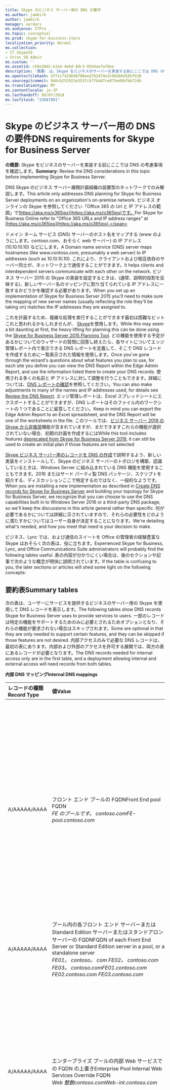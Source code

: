 ```yaml
---
title: Skype のビジネス サーバー用の DNS の要件
ms.author: jambirk
author: jambirk
manager: serdars
ms.audience: ITPro
ms.topic: conceptual
ms.prod: skype-for-business-itpro
localization_priority: Normal
ms.collection:
- IT_Skype16
- Strat_SB_Admin
ms.custom: ''
ms.assetid: c50e38d2-b1e4-4ebd-8dc3-85d4ae7a76ee
description: '概要: は、Skype をビジネスのサーバーを実装する前にここでは DNS の考慮事項を確認します。'
ms.openlocfilehash: d7f1cf424b98700eed7b2474e3c06db6d585fb30
ms.sourcegitcommit: 940cb253923e3537cb7fb4d7ce875ed9bfbb72db
ms.translationtype: MT
ms.contentlocale: ja-JP
ms.lasthandoff: 09/07/2018
ms.locfileid: "23887891"
---
```

# <a name="dns-requirements-for-skype-for-business-server"></a><span data-ttu-id="9f39c-103">Skype のビジネス サーバー用の DNS の要件</span><span class="sxs-lookup"><span data-stu-id="9f39c-103">DNS requirements for Skype for Business Server</span></span>

<span data-ttu-id="9f39c-104">**の概要:** Skype をビジネスのサーバーを実装する前にここでは DNS の考慮事項を確認します。</span><span class="sxs-lookup"><span data-stu-id="9f39c-104">**Summary:** Review the DNS considerations in this topic before implementing Skype for Business Server.</span></span>

<span data-ttu-id="9f39c-105">DNS Skype のビジネス サーバー展開計画組織の設置型のネットワークでのみ解説します。</span><span class="sxs-lookup"><span data-stu-id="9f39c-105">This article only addresses DNS planning for Skype for Business Server deployments on an organization's on-premise network.</span></span> <span data-ttu-id="9f39c-106">ビジネス オンラインの Skype を参照してください「Office 365 の Url と IP アドレスの範囲」で[https://aka.ms/o365ips](https://aka.ms/o365ips)です。</span><span class="sxs-lookup"><span data-stu-id="9f39c-106">For Skype for Business Online refer to "Office 365 URLs and IP address ranges" at [https://aka.ms/o365ips](https://aka.ms/o365ips).</span></span>

<span data-ttu-id="9f39c-107">ドメイン ネーム サービス (DNS) サーバーのホスト名をマップする (www のようにします<span></span>。contoso<span></span>.com、おそらく web サーバー) の IP アドレス (10.10.10.10) などにします。</span><span class="sxs-lookup"><span data-stu-id="9f39c-107">A Domain name service (DNS) server maps hostnames (like www.<span></span>contoso<span></span>.com, presumably a web server) to IP addresses (such as 10.10.10.10).</span></span> <span data-ttu-id="9f39c-108">これにより、クライアントおよび相互依存のサーバー同士が、ネットワーク上で通信することができます。</span><span class="sxs-lookup"><span data-stu-id="9f39c-108">It helps clients and interdependent servers communicate with each other on the network.</span></span> <span data-ttu-id="9f39c-109">ビジネス サーバー 2015 の Skype の実装を設定するときは、(通常、説明的役割を反映する)、新しいサーバー名のマッピングに割り当てられている IP アドレスに一致するかどうかを確認する必要があります。</span><span class="sxs-lookup"><span data-stu-id="9f39c-109">When you set up an implementation of Skype for Business Server 2015 you'll need to make sure the mapping of new server names (usually reflecting the role they'll be taking on) matches the IP addresses they are assigned to.</span></span>

<span data-ttu-id="9f39c-110">これを計画するため、複雑な処理を実行することができます最初は困難なビットこれと思われるかもしれませんが、 [Skype](https://www.microsoft.com/en-us/download/details.aspx?id=50357)を使用します。</span><span class="sxs-lookup"><span data-stu-id="9f39c-110">While this may seem a bit daunting at first, the heavy lifting for planning this can be done using the [Skype for Business Server 2015 Planning Tool](https://www.microsoft.com/en-us/download/details.aspx?id=50357).</span></span> <span data-ttu-id="9f39c-111">どの機能を使用する予定があるかについてのウィザードの質問に回答し終えたら、各サイトについてエッジ管理レポート内で表示できる DNS レポートを定義して、そこで DNS レコードを作成するために一覧表示された情報を使用します。</span><span class="sxs-lookup"><span data-stu-id="9f39c-111">Once you've gone through the wizard's questions about what features you plan to use, for each site you define you can view the DNS Report within the Edge Admin Report, and use the information listed there to create your DNS records.</span></span> <span data-ttu-id="9f39c-112">使用される多くの名前と IP アドレスに対して調整を行うこともできます。詳細については、[DNS レポートの確認](../../management-tools/planning-tool/review-the-administrator-reports.md#DNS_Report)を参照してください。</span><span class="sxs-lookup"><span data-stu-id="9f39c-112">You can also make adjustments to many of the names and IP addresses used, for details see [Review the DNS Report](../../management-tools/planning-tool/review-the-administrator-reports.md#DNS_Report).</span></span> <span data-ttu-id="9f39c-113">エッジ管理レポートは、Excel スプレッドシートにエクスポートすることができますが、DNS レポートはそのファイル内のワークシートの 1 つであることに留意してください。</span><span class="sxs-lookup"><span data-stu-id="9f39c-113">Keep in mind you can export the Edge Admin Report to an Excel spreadsheet, and the DNS Report will be one of the worksheets in the file.</span></span> <span data-ttu-id="9f39c-114">このツールでは、[ビジネス サーバー 2019 の Skype から非推奨](../../../SfBServer2019/deprecated.md)機能が含まれていますが、まだできますこれらの機能が選択されていない場合、初期の計画を作成するには</span><span class="sxs-lookup"><span data-stu-id="9f39c-114">While this tool includes features [deprecated from Skype for Business Server 2019](../../../SfBServer2019/deprecated.md), it can still be used to create an initial plan if those features are not selected</span></span>

<span data-ttu-id="9f39c-115">[Skype ビジネス サーバー用のレコードを DNS の作成](../../deploy/install/create-dns-records.md)で説明するよう、新しい実装をインストールして、Skype のビジネス サーバーのトポロジを構築、認識しているときは、Windows Server に組み込まれている DNS 機能を使用することもできます。2016 またはサード パーティ製 DNS パッケージ、スクリプトを紹介する、ディスカッションここで特定するのではなく、一般的なようです。</span><span class="sxs-lookup"><span data-stu-id="9f39c-115">When you are installing a new implementation as described in [Create DNS records for Skype for Business Server](../../deploy/install/create-dns-records.md) and building your topology for Skype for Business Server, we recognize that you can choose to use the DNS capabilities built in to Windows Server 2016 or a third-party DNS package, so we'll keep the discussions in this article general rather than specific.</span></span> <span data-ttu-id="9f39c-116">何が必要であるかについては詳細に示されていますので、それらの必要性をどのように満たすかについてはユーザー自身が決定することになります。</span><span class="sxs-lookup"><span data-stu-id="9f39c-116">We're detailing what's needed, and how you meet that need is your decision to make.</span></span>

<span data-ttu-id="9f39c-117">ビジネス、Lync では、および通信のスイートを Office の管理者の経験豊富な Skype はおそらく次の表は、役に立ちます。</span><span class="sxs-lookup"><span data-stu-id="9f39c-117">Experienced Skype for Business, Lync, and Office Communications Suite administrators will probably find the following tables useful.</span></span> <span data-ttu-id="9f39c-118">表の内容が分かりにくい場合は、後のセクションや記事で次のような概念が明快に説明されています。</span><span class="sxs-lookup"><span data-stu-id="9f39c-118">If the table is confusing to you, the later sections or articles will shed some light on the following concepts:</span></span>

## <a name="summary-tables"></a><span data-ttu-id="9f39c-119">要約表</span><span class="sxs-lookup"><span data-stu-id="9f39c-119">Summary tables</span></span>
<span data-ttu-id="9f39c-120"><a name="BK_Summary"> </a></span><span class="sxs-lookup"><span data-stu-id="9f39c-120"></span></span>

<span data-ttu-id="9f39c-121">次の表は、ユーザーにサービスを提供するビジネスのサーバー用の Skype を使用して DNS レコードを表示します。</span><span class="sxs-lookup"><span data-stu-id="9f39c-121">The following tables show DNS records Skype for Business Server uses to provide services to users.</span></span> <span data-ttu-id="9f39c-122">一部のレコードは特定の機能をサポートするためのみに必要とされるためオプションとなり、それらの機能が要求されない場合はスキップされます。</span><span class="sxs-lookup"><span data-stu-id="9f39c-122">Some are optional in that they are only needed to support certain features, and they can be skipped if those features are not desired.</span></span> <span data-ttu-id="9f39c-123">内部アクセスのみで必要な DNS レコードは、最初の表にあります。内部および外部のアクセスを許可する展開では、両方の表にあるレコードが必要となります。</span><span class="sxs-lookup"><span data-stu-id="9f39c-123">The DNS records needed for internal access only are in the first table, and a deployment allowing internal and external access will need records from both tables.</span></span>

<span data-ttu-id="9f39c-124">**内部 DNS マッピング**</span><span class="sxs-lookup"><span data-stu-id="9f39c-124">**Internal DNS mappings**</span></span>

|<span data-ttu-id="9f39c-125">レコードの種類</span><span class="sxs-lookup"><span data-stu-id="9f39c-125">Record Type</span></span>|<span data-ttu-id="9f39c-126">値</span><span class="sxs-lookup"><span data-stu-id="9f39c-126">Value</span></span>|<span data-ttu-id="9f39c-127">解決先</span><span class="sxs-lookup"><span data-stu-id="9f39c-127">Resolves to</span></span>|<span data-ttu-id="9f39c-128">用途</span><span class="sxs-lookup"><span data-stu-id="9f39c-128">Purpose</span></span>|<span data-ttu-id="9f39c-129">必須</span><span class="sxs-lookup"><span data-stu-id="9f39c-129">Required</span></span>|
|:-----|:-----|:-----|:-----|:-----|
|<span data-ttu-id="9f39c-130">A/AAAA</span><span class="sxs-lookup"><span data-stu-id="9f39c-130">A/AAAA</span></span>   |<span data-ttu-id="9f39c-131">フロント エンド プールの FQDN</span><span class="sxs-lookup"><span data-stu-id="9f39c-131">Front End pool FQDN</span></span>  <br/> <span data-ttu-id="9f39c-132">*FE のプールです。<span> </span>contoso<span></span>.com*</span><span class="sxs-lookup"><span data-stu-id="9f39c-132">*FE-pool.<span></span>contoso<span></span>.com*</span></span>   |<span data-ttu-id="9f39c-133">フロント エンド プール サーバーの IP アドレス</span><span class="sxs-lookup"><span data-stu-id="9f39c-133">Front End pool server IP addresses</span></span>  <br/>  <span data-ttu-id="9f39c-134">DNS LB *192.168.21.122 192.168.21.123 192.168.21.124*</span><span class="sxs-lookup"><span data-stu-id="9f39c-134">DNS LB to *192.168.21.122 192.168.21.123 192.168.21.124*</span></span>   |<span data-ttu-id="9f39c-135">フロントエンド プールの DNS 負荷分散。</span><span class="sxs-lookup"><span data-stu-id="9f39c-135">DNS Load Balancing of Front End Pools.</span></span> <span data-ttu-id="9f39c-136">フロントエンド プールの名前を IP アドレスのセットにマップします。</span><span class="sxs-lookup"><span data-stu-id="9f39c-136">Maps the Front End pool name to a set of IP addresses.</span></span>  <br/> <span data-ttu-id="9f39c-137">[フロントエンド プールとディレクター プールへの DNS 負荷分散の展開](load-balancing.md#BK_FE_Dir)を参照してください</span><span class="sxs-lookup"><span data-stu-id="9f39c-137">See [Deploying DNS Load Balancing on Front End Pools and Director Pools](load-balancing.md#BK_FE_Dir)</span></span>  |<span data-ttu-id="9f39c-138">Y</span><span class="sxs-lookup"><span data-stu-id="9f39c-138">Y</span></span>   |
|<span data-ttu-id="9f39c-139">A/AAAA</span><span class="sxs-lookup"><span data-stu-id="9f39c-139">A/AAAA</span></span>   | <span data-ttu-id="9f39c-140">プール内の各フロント エンド サーバーまたは Standard Edition サーバーまたはスタンドアロン サーバーの FQDN</span><span class="sxs-lookup"><span data-stu-id="9f39c-140">FQDN of each Front End Server or Standard Edition server in a pool, or a standalone server</span></span> <br/>  <span data-ttu-id="9f39c-141">*FE01。<span> </span>contoso。<span> </span>com FE02。<span> </span>contoso<span></span>.com FE03。<span> </span>contoso<span></span>.com*</span><span class="sxs-lookup"><span data-stu-id="9f39c-141">*FE01.<span></span>contoso.<span></span>com FE02.<span></span>contoso<span></span>.com FE03.<span></span>contoso<span></span>.com*</span></span>   |<span data-ttu-id="9f39c-142">各サーバーの対応する IP</span><span class="sxs-lookup"><span data-stu-id="9f39c-142">Corresponding IP of each server</span></span>  <br/> <span data-ttu-id="9f39c-143">*192.168.21.122 192.168.21.123 192.168.21.124*</span><span class="sxs-lookup"><span data-stu-id="9f39c-143">*192.168.21.122 192.168.21.123 192.168.21.124*</span></span>   |<span data-ttu-id="9f39c-144">IP アドレスのサーバー名をマップします。</span><span class="sxs-lookup"><span data-stu-id="9f39c-144">Maps the server name to its IP address.</span></span>   |<span data-ttu-id="9f39c-145">Y</span><span class="sxs-lookup"><span data-stu-id="9f39c-145">Y</span></span>   |
|<span data-ttu-id="9f39c-146">A/AAAA</span><span class="sxs-lookup"><span data-stu-id="9f39c-146">A/AAAA</span></span>   |<span data-ttu-id="9f39c-147">エンタープライズ プールの内部 Web サービスでの FQDN の上書き</span><span class="sxs-lookup"><span data-stu-id="9f39c-147">Enterprise Pool Internal Web Services Override FQDN</span></span>  <br/> <span data-ttu-id="9f39c-148">*Web 整数<span></span>contoso<span></span>.com*</span><span class="sxs-lookup"><span data-stu-id="9f39c-148">*Web-int.<span></span>contoso<span></span>.com*</span></span>   |<span data-ttu-id="9f39c-149">フロント エンド サーバーの内部の Web サービス用の HLB の VIP</span><span class="sxs-lookup"><span data-stu-id="9f39c-149">HLB VIP for Front End Server Internal Web Services</span></span>  <br/> <span data-ttu-id="9f39c-150">*192.168.21.120*</span><span class="sxs-lookup"><span data-stu-id="9f39c-150">*192.168.21.120*</span></span>   |<span data-ttu-id="9f39c-151">クライアントは、Skype のビジネス Web アプリケーションのダウンロードなど、サーバーの web トラフィックを有効にする場合に必要です。</span><span class="sxs-lookup"><span data-stu-id="9f39c-151">Required to enable client to server web traffic, such as downloading the Skype for Business Web App.</span></span> <span data-ttu-id="9f39c-152">モバイル クライアントでも必要です。</span><span class="sxs-lookup"><span data-stu-id="9f39c-152">Also required for Mobile clients.</span></span>   |<span data-ttu-id="9f39c-153">Y</span><span class="sxs-lookup"><span data-stu-id="9f39c-153">Y</span></span>   |
|<span data-ttu-id="9f39c-154">A/AAAA</span><span class="sxs-lookup"><span data-stu-id="9f39c-154">A/AAAA</span></span>   |<span data-ttu-id="9f39c-155">エンタープライズ プールの外部 Web サービスでの FQDN の上書き</span><span class="sxs-lookup"><span data-stu-id="9f39c-155">Enterprise Pool External Web Services Override FQDN</span></span>  <br/> <span data-ttu-id="9f39c-156">*Web 内線<span></span>contoso<span></span>.com*</span><span class="sxs-lookup"><span data-stu-id="9f39c-156">*Web-ext.<span></span>contoso<span></span>.com*</span></span>   |<span data-ttu-id="9f39c-157">フロント エンド サーバーの外部の Web サービス用の HLB の VIP</span><span class="sxs-lookup"><span data-stu-id="9f39c-157">HLB VIP for Front End Server External Web Services</span></span>  <br/><span data-ttu-id="9f39c-158">*68.123.56.90*</span><span class="sxs-lookup"><span data-stu-id="9f39c-158">*68.123.56.90*</span></span>   |<span data-ttu-id="9f39c-159">クライアントは、Skype のビジネス Web アプリケーションのダウンロードなど、サーバーの web トラフィックを有効にする場合に必要です。</span><span class="sxs-lookup"><span data-stu-id="9f39c-159">Required to enable client to server web traffic, such as downloading the Skype for Business Web App.</span></span> <span data-ttu-id="9f39c-160">モバイル クライアントが DNS を内部的に解決する場合に必要です。</span><span class="sxs-lookup"><span data-stu-id="9f39c-160">Required if mobile clients will resolve DNS internally.</span></span> <span data-ttu-id="9f39c-161">DMZ リバース プロキシ IP または内部 IP に解決することができます。</span><span class="sxs-lookup"><span data-stu-id="9f39c-161">Can resolve to DMZ Reverse Proxy IP or Internet IP.</span></span>   ||
|<span data-ttu-id="9f39c-162">A/AAAA</span><span class="sxs-lookup"><span data-stu-id="9f39c-162">A/AAAA</span></span>   | <span data-ttu-id="9f39c-163">バック エンド サーバーの SQL サーバーの FQDN</span><span class="sxs-lookup"><span data-stu-id="9f39c-163">Back End Server SQL server FQDN</span></span> <br/> <span data-ttu-id="9f39c-164">*SQL1。<span> </span>contoso<span></span>.com*</span><span class="sxs-lookup"><span data-stu-id="9f39c-164">*SQL1.<span></span>contoso<span></span>.com*</span></span>   |<span data-ttu-id="9f39c-165">サーバー IP アドレス</span><span class="sxs-lookup"><span data-stu-id="9f39c-165">server IP address</span></span>  <br/> <span data-ttu-id="9f39c-166">*192.168.11.90*</span><span class="sxs-lookup"><span data-stu-id="9f39c-166">*192.168.11.90*</span></span>   |<span data-ttu-id="9f39c-167">フロント エンド プールの IP アドレスを使用するバックエンド SQL サーバーのサーバー名をマッピングします。</span><span class="sxs-lookup"><span data-stu-id="9f39c-167">Maps the server name for a back-end SQL server working with the Front End pool to its IP address</span></span>   ||
|<span data-ttu-id="9f39c-168">A/AAAA</span><span class="sxs-lookup"><span data-stu-id="9f39c-168">A/AAAA</span></span>   |<span data-ttu-id="9f39c-169">バック エンド サーバーのミラーの SQL サーバーの FQDN</span><span class="sxs-lookup"><span data-stu-id="9f39c-169">Back End Server Mirror SQL server FQDN</span></span>  <br/> <span data-ttu-id="9f39c-170">*SQL2。<span> </span>contoso<span></span>.com*</span><span class="sxs-lookup"><span data-stu-id="9f39c-170">*SQL2.<span></span>contoso<span></span>.com*</span></span>   |<span data-ttu-id="9f39c-171">サーバー IP アドレス</span><span class="sxs-lookup"><span data-stu-id="9f39c-171">server IP address</span></span>  <br/> <span data-ttu-id="9f39c-172">*192.168.11.91*</span><span class="sxs-lookup"><span data-stu-id="9f39c-172">*192.168.11.91*</span></span>   |<span data-ttu-id="9f39c-173">フロント エンド プールの IP アドレスを使用するバック エンド SQL のミラー ・ サーバのサーバ名をマップします。</span><span class="sxs-lookup"><span data-stu-id="9f39c-173">Maps the server name for a back-end SQL mirror server working with the Front End pool to its IP address</span></span>   ||
|<span data-ttu-id="9f39c-174">A/AAAA</span><span class="sxs-lookup"><span data-stu-id="9f39c-174">A/AAAA</span></span>   |<span data-ttu-id="9f39c-175">ディレクター プールの FQDN</span><span class="sxs-lookup"><span data-stu-id="9f39c-175">Director pool FQDN</span></span>  <br/><span data-ttu-id="9f39c-176">**注:** スタンドアロン ディレクター サーバーを使用する場合は適用されません。</span><span class="sxs-lookup"><span data-stu-id="9f39c-176">**Note:** Not applicable when using a standalone Director server</span></span> <br/> <span data-ttu-id="9f39c-177">*DirPool。<span> </span>contoso<span></span>.com*</span><span class="sxs-lookup"><span data-stu-id="9f39c-177">*DirPool.<span></span>contoso<span></span>.com*</span></span>   |<span data-ttu-id="9f39c-178">ディレクター プールの IP アドレス</span><span class="sxs-lookup"><span data-stu-id="9f39c-178">Director pool IP addresses</span></span>  <br/> <span data-ttu-id="9f39c-179">*192.168.21.132、192.168.21.133* 、192.168.21.134 の DNS LB</span><span class="sxs-lookup"><span data-stu-id="9f39c-179">DNS LB to *192.168.21.132, 192.168.21.133, 192.168.21.134*</span></span>   |<span data-ttu-id="9f39c-180">ディレクター プール サーバーの DNS 負荷分散。</span><span class="sxs-lookup"><span data-stu-id="9f39c-180">DNS load balancing of Director Pool servers.</span></span> <span data-ttu-id="9f39c-181">プールの名前を IP アドレスでは、ディレクター プールのマップは、[フロント エンド プールとディレクター プールに DNS 負荷分散を展開する](load-balancing.md#BK_FE_Dir)を参照してください。</span><span class="sxs-lookup"><span data-stu-id="9f39c-181">Maps the pool name for the Director pool to an IP address, see [Deploying DNS Load Balancing on Front End Pools and Director Pools](load-balancing.md#BK_FE_Dir)</span></span> <br/> <span data-ttu-id="9f39c-182">ディレクターはユーザーを認証することができる、オプションです。</span><span class="sxs-lookup"><span data-stu-id="9f39c-182">A Director can authenticate a user and is optional.</span></span>   ||
|<span data-ttu-id="9f39c-183">A/AAAA</span><span class="sxs-lookup"><span data-stu-id="9f39c-183">A/AAAA</span></span>   |<span data-ttu-id="9f39c-184">ディレクターの FQDN</span><span class="sxs-lookup"><span data-stu-id="9f39c-184">Director FQDN</span></span>   |<span data-ttu-id="9f39c-185">ダイレクタの各サーバーのサーバーの IP アドレス</span><span class="sxs-lookup"><span data-stu-id="9f39c-185">Server IP address of each Director server</span></span>   |<span data-ttu-id="9f39c-186">プールの名前を IP アドレスでは、ダイレクタのマップは、[フロント エンド プールとディレクター プールに DNS 負荷分散を展開する](load-balancing.md#BK_FE_Dir)を参照してください。</span><span class="sxs-lookup"><span data-stu-id="9f39c-186">Maps the pool name for the Director to an IP address, see [Deploying DNS Load Balancing on Front End Pools and Director Pools](load-balancing.md#BK_FE_Dir)</span></span>  ||
|<span data-ttu-id="9f39c-187">A/AAAA</span><span class="sxs-lookup"><span data-stu-id="9f39c-187">A/AAAA</span></span>   |<span data-ttu-id="9f39c-188">仲介サーバー プールの FQDN</span><span class="sxs-lookup"><span data-stu-id="9f39c-188">Mediation Server pool FQDN</span></span>   |<span data-ttu-id="9f39c-189">プール IP アドレス</span><span class="sxs-lookup"><span data-stu-id="9f39c-189">Pool IP addresses</span></span>   |<span data-ttu-id="9f39c-190">仲介サーバー ロールはオプションです。</span><span class="sxs-lookup"><span data-stu-id="9f39c-190">The Mediation Server role is optional.</span></span> <span data-ttu-id="9f39c-191">仲介サーバーによって提供されるサービスを、フロント エンド サーバーまたはプールに対して併置することができます。</span><span class="sxs-lookup"><span data-stu-id="9f39c-191">You can co-locate the services provided by a mediation server to the Front End server or pool.</span></span> <span data-ttu-id="9f39c-192">[仲介サーバー プールの DNS のロードバランシングを使用する](load-balancing.md#BK_Mediation)を参照してください。</span><span class="sxs-lookup"><span data-stu-id="9f39c-192">See [Using DNS Load Balancing on Mediation Server Pools](load-balancing.md#BK_Mediation)</span></span>  ||
|<span data-ttu-id="9f39c-193">A/AAAA</span><span class="sxs-lookup"><span data-stu-id="9f39c-193">A/AAAA</span></span>   |<span data-ttu-id="9f39c-194">仲介サーバーの FQDN</span><span class="sxs-lookup"><span data-stu-id="9f39c-194">Mediation Server FQDN</span></span>   |<span data-ttu-id="9f39c-195">サーバー IP アドレス</span><span class="sxs-lookup"><span data-stu-id="9f39c-195">Server IP address</span></span>   |<span data-ttu-id="9f39c-196">仲介サーバーによって提供されるサービスを、フロント エンド サーバーまたはプールに対して併置することができます。</span><span class="sxs-lookup"><span data-stu-id="9f39c-196">You can co-locate the services provided by a mediation server to the Front End server or pool.</span></span> <span data-ttu-id="9f39c-197">[仲介サーバー プールの DNS のロードバランシングを使用する](load-balancing.md#BK_Mediation)を参照してください。</span><span class="sxs-lookup"><span data-stu-id="9f39c-197">See [Using DNS Load Balancing on Mediation Server Pools](load-balancing.md#BK_Mediation)</span></span>  ||
|<span data-ttu-id="9f39c-198">A/AAAA</span><span class="sxs-lookup"><span data-stu-id="9f39c-198">A/AAAA</span></span>   |<span data-ttu-id="9f39c-199">永続的なチャット サーバーの FQDN</span><span class="sxs-lookup"><span data-stu-id="9f39c-199">Persistent Chat Server FQDN</span></span>   |<span data-ttu-id="9f39c-200">永続的なチャット サーバーの IP アドレス</span><span class="sxs-lookup"><span data-stu-id="9f39c-200">Persistent Chat Server IP address</span></span>   |<span data-ttu-id="9f39c-201">常設チャット サーバーは、常設チャット機能のために必要ですが、それ以外の場合はオプションです。</span><span class="sxs-lookup"><span data-stu-id="9f39c-201">A Persistent Chat server is required for the Persistent Chat feature and is otherwise optional.</span></span>   ||
|<span data-ttu-id="9f39c-202">A/AAAA</span><span class="sxs-lookup"><span data-stu-id="9f39c-202">A/AAAA</span></span>   |<span data-ttu-id="9f39c-203">lyncdiscoverinternal。\* \<sipdomain\>\*</span><span class="sxs-lookup"><span data-stu-id="9f39c-203">lyncdiscoverinternal.*\<sipdomain\>*</span></span> <br/> <span data-ttu-id="9f39c-204">lyncdiscoverinternal。\* <span> </span>contoso<span></span>.com\*</span><span class="sxs-lookup"><span data-stu-id="9f39c-204">lyncdiscoverinternal.*<span></span>contoso<span></span>.com*</span></span>   |<span data-ttu-id="9f39c-205">VIP の HLB のフロント エンド プールまたはディレクターの IP</span><span class="sxs-lookup"><span data-stu-id="9f39c-205">HLB Front End pool VIP or Director IP</span></span>  <br/>  <span data-ttu-id="9f39c-206">192.168.21.121</span><span class="sxs-lookup"><span data-stu-id="9f39c-206">192.168.21.121</span></span>  |<span data-ttu-id="9f39c-207">内部自動検出サービス 1、モビリティのサポートに必要な。</span><span class="sxs-lookup"><span data-stu-id="9f39c-207">Internal AutoDiscover Service1, required for Mobility support.</span></span> <span data-ttu-id="9f39c-208">モバイル デバイスを解決するのには、内部 DNS を使用する場合は、外部 ip アドレス、または DMZ の VIP をポイントする必要があります。</span><span class="sxs-lookup"><span data-stu-id="9f39c-208">If internal DNS is used to resolve for mobile devices, it should point to the external IP, or DMZ VIP.</span></span>  <br/> <span data-ttu-id="9f39c-209">Web サービスに HTTPS は、DNS を利用できないとフロント エンド プールの HLB が必要です。</span><span class="sxs-lookup"><span data-stu-id="9f39c-209">For Web services we require HLB on the Front End pool as HTTPS can't leverage DNS.</span></span> <span data-ttu-id="9f39c-210">フロント エンド プールまたはディレクター プールがこれにする必要がありますが、HLB の VIP、または Standard edition サーバーまたはスタンドアロンのディレクター サーバーの通常の IP を解決します。</span><span class="sxs-lookup"><span data-stu-id="9f39c-210">For Front End pool or Director pool this should resolves to an HLB VIP, or a regular IP for a Standard edition server or a Standalone Director server.</span></span>   |<span data-ttu-id="9f39c-211">Y</span><span class="sxs-lookup"><span data-stu-id="9f39c-211">Y</span></span>   |
|<span data-ttu-id="9f39c-212">CNAME</span><span class="sxs-lookup"><span data-stu-id="9f39c-212">CNAME</span></span>   |<span data-ttu-id="9f39c-213">lyncdiscoverinternal。\* \<sipdomain\>\*</span><span class="sxs-lookup"><span data-stu-id="9f39c-213">lyncdiscoverinternal.*\<sipdomain\>*</span></span> <br/> <span data-ttu-id="9f39c-214">lyncdiscoverinternal.</span><span class="sxs-lookup"><span data-stu-id="9f39c-214">lyncdiscoverinternal.</span></span> <span data-ttu-id="9f39c-215">*<span></span>contoso<span></span>.com*</span><span class="sxs-lookup"><span data-stu-id="9f39c-215">*<span></span>contoso<span></span>.com*</span></span>   |<span data-ttu-id="9f39c-216">HLB FE プールの FQDN またはディレクターの FQDN</span><span class="sxs-lookup"><span data-stu-id="9f39c-216">HLB FE Pool FQDN or Director FQDN</span></span>  <br/> <span data-ttu-id="9f39c-217">Web 整数<span></span>contoso<span></span>.com</span><span class="sxs-lookup"><span data-stu-id="9f39c-217">Web-int.<span></span>contoso<span></span>.com</span></span>   |<span data-ttu-id="9f39c-218">内部の自動検出サービス 1</span><span class="sxs-lookup"><span data-stu-id="9f39c-218">Internal AutoDiscover Service1</span></span> <br/> <span data-ttu-id="9f39c-219">必要に応じて、これを A レコードではなく CNAME として実装することができます。</span><span class="sxs-lookup"><span data-stu-id="9f39c-219">You can implement this as a CNAME instead of an A record if desired.</span></span>   ||
|<span data-ttu-id="9f39c-220">A/AAAA</span><span class="sxs-lookup"><span data-stu-id="9f39c-220">A/AAAA</span></span>   |<span data-ttu-id="9f39c-221">sip。\* \<sipdomain\>\*</span><span class="sxs-lookup"><span data-stu-id="9f39c-221">sip.*\<sipdomain\>*</span></span> <br/> <span data-ttu-id="9f39c-222">sip。\* <span> </span>contoso<span></span>.com\*</span><span class="sxs-lookup"><span data-stu-id="9f39c-222">sip.*<span></span>contoso<span></span>.com*</span></span>  |<span data-ttu-id="9f39c-223">フロント エンド プールのサーバーの IP アドレス (または、各ダイレクタの IP アドレス)</span><span class="sxs-lookup"><span data-stu-id="9f39c-223">Front End pool server IP addresses (or to a each Director IP address)</span></span>  <br/>  <span data-ttu-id="9f39c-224">DNS LB *192.168.21.122 192.168.21.123 192.168.21.124*</span><span class="sxs-lookup"><span data-stu-id="9f39c-224">DNS LB to *192.168.21.122 192.168.21.123 192.168.21.124*</span></span>   |<span data-ttu-id="9f39c-225">自動構成が必要には、[チュートリアルの Skype クライアントのビジネスのサービスを検索する](../../plan-your-deployment/edge-server-deployments/advanced-edge-server-dns.md#WalkthroughOfSkype)を参照してください。</span><span class="sxs-lookup"><span data-stu-id="9f39c-225">Required for automatic configuration, see [Walkthrough of Skype for Business clients locating services](../../plan-your-deployment/edge-server-deployments/advanced-edge-server-dns.md#WalkthroughOfSkype)</span></span> <br/> <span data-ttu-id="9f39c-226">外部にあるクライアントとフロント エンド プールのサーバーまたは社内のネットワークでは、アクセス エッジ サービス上のディレクター サーバーをポイントするレコード</span><span class="sxs-lookup"><span data-stu-id="9f39c-226">A record or records pointing to the Front End pool servers or Director servers on the internal network, or the Access Edge service when the client is external</span></span>   |<span data-ttu-id="9f39c-227">& #x 2777 です。</span><span class="sxs-lookup"><span data-stu-id="9f39c-227">&#x2777;</span></span>  |
|<span data-ttu-id="9f39c-228">A/AAAA</span><span class="sxs-lookup"><span data-stu-id="9f39c-228">A/AAAA</span></span>   |<span data-ttu-id="9f39c-229">ucupdates と r2 です。\* \<sipdomain\>\*</span><span class="sxs-lookup"><span data-stu-id="9f39c-229">ucupdates-r2.*\<sipdomain\>*</span></span> <br/> <span data-ttu-id="9f39c-230">ucupdates と r2 です。\* <span> </span>contoso<span></span>.com\*</span><span class="sxs-lookup"><span data-stu-id="9f39c-230">ucupdates-r2.*<span></span>contoso<span></span>.com*</span></span>  |<span data-ttu-id="9f39c-231">HLB FE プール VIP またはディレクター プール HLB VIP、または SE/ディレクター サーバー IP</span><span class="sxs-lookup"><span data-stu-id="9f39c-231">HLB FE Pool VIP Or Director Pool HLB VIP , or SE/Director Server IP</span></span>  <br/>  <span data-ttu-id="9f39c-232">192.168.21.121</span><span class="sxs-lookup"><span data-stu-id="9f39c-232">192.168.21.121</span></span>  |<span data-ttu-id="9f39c-233">オプションは、このレコードを展開する & #x 2778 です。</span><span class="sxs-lookup"><span data-stu-id="9f39c-233">Deploying this record is optional &#x2778;</span></span>  ||
|<span data-ttu-id="9f39c-234">A/AAAA</span><span class="sxs-lookup"><span data-stu-id="9f39c-234">A/AAAA</span></span>   |<span data-ttu-id="9f39c-235">\_sipinternaltls。\_tcp です。\* \<sipdomain\> \*</span><span class="sxs-lookup"><span data-stu-id="9f39c-235">\_sipinternaltls.\_tcp.*\<sipdomain\>*</span></span> <br/><span data-ttu-id="9f39c-236">ポート 5061</span><span class="sxs-lookup"><span data-stu-id="9f39c-236">Port 5061</span></span> <br/><span data-ttu-id="9f39c-237">\_sipinternaltls。\_tcp です。\* <span> </span>contoso<span></span>.com\*</span><span class="sxs-lookup"><span data-stu-id="9f39c-237">\_sipinternaltls.\_tcp.*<span></span>contoso<span></span>.com*</span></span> <br/><span data-ttu-id="9f39c-238">ポート 5061</span><span class="sxs-lookup"><span data-stu-id="9f39c-238">Port 5061</span></span>  |<span data-ttu-id="9f39c-239">フロント エンド プールの FQDN</span><span class="sxs-lookup"><span data-stu-id="9f39c-239">Front End pool FQDN</span></span>  <br/><span data-ttu-id="9f39c-240">*FE のプールです。<span> </span>contoso<span></span>.com*</span><span class="sxs-lookup"><span data-stu-id="9f39c-240">*FE-Pool.<span></span>contoso<span></span>.com*</span></span>  |<span data-ttu-id="9f39c-241">サインインについてのクライアントの要求を認証およびリダイレクトするフロントエンド サーバー/プールまたは SE サーバー/プールに対する内部ユーザーの自動サインイン 1 を有効にします。</span><span class="sxs-lookup"><span data-stu-id="9f39c-241">Enables Internal user automatic sign-in 1 to the Front End server/pool or SE server/pool that authenticates and redirects client requests for sign-in.</span></span>  |<span data-ttu-id="9f39c-242">& #x 2777 です。</span><span class="sxs-lookup"><span data-stu-id="9f39c-242">&#x2777;</span></span> |
|<span data-ttu-id="9f39c-243">A/AAAA</span><span class="sxs-lookup"><span data-stu-id="9f39c-243">A/AAAA</span></span> |<span data-ttu-id="9f39c-244">\_sipinternal。\* \<sipdomain\>\*</span><span class="sxs-lookup"><span data-stu-id="9f39c-244">\_sipinternal.*\<sipdomain\>*</span></span> <br/><span data-ttu-id="9f39c-245">\_sipinternal。<span> </span> *contoso<span></span>.com*</span><span class="sxs-lookup"><span data-stu-id="9f39c-245">\_sipinternal.<span></span>*contoso<span></span>.com*</span></span>  |<span data-ttu-id="9f39c-246">フロント エンド プールの FQDN</span><span class="sxs-lookup"><span data-stu-id="9f39c-246">Front End pool FQDN</span></span>  <br/><span data-ttu-id="9f39c-247">_FE のプールです。<span> </span>contoso<span></span>.com_</span><span class="sxs-lookup"><span data-stu-id="9f39c-247">_FE-Pool.<span></span>contoso<span></span>.com_</span></span>  |<span data-ttu-id="9f39c-248">内部ユーザーのアクセス & #x 2776。</span><span class="sxs-lookup"><span data-stu-id="9f39c-248">Internal user access &#x2776;</span></span>  |<span data-ttu-id="9f39c-249">& #x 2777 です。</span><span class="sxs-lookup"><span data-stu-id="9f39c-249">&#x2777;</span></span>  |
|<span data-ttu-id="9f39c-250">SRV</span><span class="sxs-lookup"><span data-stu-id="9f39c-250">SRV</span></span>   | <span data-ttu-id="9f39c-251">\_ntp。\_udp です。\* \<sipdomain\> \*</span><span class="sxs-lookup"><span data-stu-id="9f39c-251">\_ntp.\_udp.*\<sipdomain\>*</span></span> <br/> <span data-ttu-id="9f39c-252">\_ntp。\_udp です。<span> </span> *contoso<span></span>.com*</span><span class="sxs-lookup"><span data-stu-id="9f39c-252">\_ntp.\_udp.<span></span>*contoso<span></span>.com*</span></span>  |<span data-ttu-id="9f39c-253">タイム サーバーの FQDN</span><span class="sxs-lookup"><span data-stu-id="9f39c-253">TimeServer FQDN</span></span>  <br/> <span data-ttu-id="9f39c-254">北 america.pool.ntp.org</span><span class="sxs-lookup"><span data-stu-id="9f39c-254">north-america.pool.ntp.org</span></span>   |<span data-ttu-id="9f39c-255">Lync の電話のエディションのデバイスに必要な NTP ソース</span><span class="sxs-lookup"><span data-stu-id="9f39c-255">NTP source required for Lync Phone Edition devices</span></span>   |<span data-ttu-id="9f39c-256">これがデスクトップの電話機をサポートするために必要です。</span><span class="sxs-lookup"><span data-stu-id="9f39c-256">This is required to support desktop handsets.</span></span>   |
|<span data-ttu-id="9f39c-257">SRV</span><span class="sxs-lookup"><span data-stu-id="9f39c-257">SRV</span></span>   |<span data-ttu-id="9f39c-258">\_sipfederationtls。\_tcp です。\* \<sipdomain\> \*</span><span class="sxs-lookup"><span data-stu-id="9f39c-258">\_sipfederationtls.\_tcp.*\<sipdomain\>*</span></span> <br/><span data-ttu-id="9f39c-259">\_sipfederationtls。\_tcp です。<span> </span> *contoso<span></span>.com*</span><span class="sxs-lookup"><span data-stu-id="9f39c-259">\_sipfederationtls.\_tcp.<span></span>*contoso<span></span>.com*</span></span>  | <span data-ttu-id="9f39c-260">アクセス エッジ サービスの FQDN</span><span class="sxs-lookup"><span data-stu-id="9f39c-260">Access Edge service FQDN</span></span> <br/> <span data-ttu-id="9f39c-261">EdgePool 整数<span></span>*contoso<span></span>.com*</span><span class="sxs-lookup"><span data-stu-id="9f39c-261">EdgePool-int.<span></span>*contoso<span></span>.com*</span></span>  |<span data-ttu-id="9f39c-262">IOS または Windows Phone のモバイル クライアントが存在する各 SIP ドメインに対して、1 つの SRV レコードを作成します。</span><span class="sxs-lookup"><span data-stu-id="9f39c-262">Create one SRV record for each SIP domain that has IOS or Windows phone Mobile clients.</span></span>   |<span data-ttu-id="9f39c-263">モバイル クライアントのサポートの場合</span><span class="sxs-lookup"><span data-stu-id="9f39c-263">For Mobile client support</span></span>   |
|<span data-ttu-id="9f39c-264">A/AAAA</span><span class="sxs-lookup"><span data-stu-id="9f39c-264">A/AAAA</span></span>   |<span data-ttu-id="9f39c-265">管理 URL</span><span class="sxs-lookup"><span data-stu-id="9f39c-265">admin URL</span></span>  <br/><span data-ttu-id="9f39c-266">*Web 整数<span></span>contoso<span></span>.com*</span><span class="sxs-lookup"><span data-stu-id="9f39c-266">*Web-int.<span></span>contoso<span></span>.com*</span></span>  |<span data-ttu-id="9f39c-267">HLB FE プール VIP</span><span class="sxs-lookup"><span data-stu-id="9f39c-267">HLB FE Pool VIP</span></span>  <br/> <span data-ttu-id="9f39c-268">192.168.21.121</span><span class="sxs-lookup"><span data-stu-id="9f39c-268">192.168.21.121</span></span>   |<span data-ttu-id="9f39c-269">Skype ビジネス サーバーのコントロール パネルは、[単純な Url](dns.md#BK_Simple)を参照してください。</span><span class="sxs-lookup"><span data-stu-id="9f39c-269">Skype for Business Server Control Panel, see [Simple URLs ](dns.md#BK_Simple)</span></span>  ||
|<span data-ttu-id="9f39c-270">A/AAAA</span><span class="sxs-lookup"><span data-stu-id="9f39c-270">A/AAAA</span></span>   |<span data-ttu-id="9f39c-271">会議 URL</span><span class="sxs-lookup"><span data-stu-id="9f39c-271">meet URL</span></span>  <br/><span data-ttu-id="9f39c-272">*Web 整数<span></span>contoso<span></span>.com*</span><span class="sxs-lookup"><span data-stu-id="9f39c-272">*Web-int.<span></span>contoso<span></span>.com*</span></span>  |<span data-ttu-id="9f39c-273">HLB FE プール VIP</span><span class="sxs-lookup"><span data-stu-id="9f39c-273">HLB FE Pool VIP</span></span>  <br/> <span data-ttu-id="9f39c-274">192.168.21.121</span><span class="sxs-lookup"><span data-stu-id="9f39c-274">192.168.21.121</span></span>   |<span data-ttu-id="9f39c-275">オンライン会議は、[単純な Url](dns.md#BK_Simple)を参照してください。</span><span class="sxs-lookup"><span data-stu-id="9f39c-275">Online meetings, see [Simple URLs ](dns.md#BK_Simple)</span></span>  ||
|<span data-ttu-id="9f39c-276">A/AAAA</span><span class="sxs-lookup"><span data-stu-id="9f39c-276">A/AAAA</span></span>   |<span data-ttu-id="9f39c-277">ダイヤルイン URL</span><span class="sxs-lookup"><span data-stu-id="9f39c-277">dial-in URL</span></span>  <br/><span data-ttu-id="9f39c-278">*Web 整数<span></span>contoso<span></span>.com*</span><span class="sxs-lookup"><span data-stu-id="9f39c-278">*Web-int.<span></span>contoso<span></span>.com*</span></span>  |<span data-ttu-id="9f39c-279">HLB FE プール VIP</span><span class="sxs-lookup"><span data-stu-id="9f39c-279">HLB FE Pool VIP</span></span>  <br/> <span data-ttu-id="9f39c-280">192.168.21.121</span><span class="sxs-lookup"><span data-stu-id="9f39c-280">192.168.21.121</span></span>   |<span data-ttu-id="9f39c-281">ダイヤルイン会議、[単純な Url](dns.md#BK_Simple)を参照してください。</span><span class="sxs-lookup"><span data-stu-id="9f39c-281">Dial-in conferencing, see [Simple URLs ](dns.md#BK_Simple)</span></span>  ||
|<span data-ttu-id="9f39c-282">A/AAAA</span><span class="sxs-lookup"><span data-stu-id="9f39c-282">A/AAAA</span></span>   |<span data-ttu-id="9f39c-283">内部 Web サービスの FQDN</span><span class="sxs-lookup"><span data-stu-id="9f39c-283">internal Web Services FQDN</span></span>  <br/><span data-ttu-id="9f39c-284">*Web 整数<span></span>contoso<span></span>.com*</span><span class="sxs-lookup"><span data-stu-id="9f39c-284">*Web-int.<span></span>contoso<span></span>.com*</span></span>  |<span data-ttu-id="9f39c-285">HLB FE プール VIP</span><span class="sxs-lookup"><span data-stu-id="9f39c-285">HLB FE Pool VIP</span></span>  <br/> <span data-ttu-id="9f39c-286">192.168.21.121</span><span class="sxs-lookup"><span data-stu-id="9f39c-286">192.168.21.121</span></span>   |<span data-ttu-id="9f39c-287">Skype ビジネス Web アプリケーションのために使用するビジネス Web サービスの Skype</span><span class="sxs-lookup"><span data-stu-id="9f39c-287">Skype for Business Web Service used by Skype for Business Web App</span></span>   ||
|<span data-ttu-id="9f39c-288">A/AAAA</span><span class="sxs-lookup"><span data-stu-id="9f39c-288">A/AAAA</span></span>   |<span data-ttu-id="9f39c-289">Office Web アプリケーション サーバー プールの FQDN</span><span class="sxs-lookup"><span data-stu-id="9f39c-289">Office Web Apps Server pool FQDN</span></span>  <br/> <span data-ttu-id="9f39c-290">OWA。<span> </span>contoso<span></span>.com</span><span class="sxs-lookup"><span data-stu-id="9f39c-290">OWA.<span></span>contoso<span></span>.com</span></span>   | <span data-ttu-id="9f39c-291">Office Web アプリケーション サーバー プールの VIP アドレス</span><span class="sxs-lookup"><span data-stu-id="9f39c-291">Office Web Apps Server pool VIP address</span></span> <br/> <span data-ttu-id="9f39c-292">192.168.1.5</span><span class="sxs-lookup"><span data-stu-id="9f39c-292">192.168.1.5</span></span>   |<span data-ttu-id="9f39c-293">Office Web アプリケーション サーバー プールの FQDN を定義します。</span><span class="sxs-lookup"><span data-stu-id="9f39c-293">Defines the Office Web Apps Server pool FQDN</span></span>   ||
|<span data-ttu-id="9f39c-294">A/AAAA</span><span class="sxs-lookup"><span data-stu-id="9f39c-294">A/AAAA</span></span>   | <span data-ttu-id="9f39c-295">内部 Web の FQDN</span><span class="sxs-lookup"><span data-stu-id="9f39c-295">Internal Web FQDN</span></span> <br/> <span data-ttu-id="9f39c-296">Web 整数<span></span>contoso<span></span>.com</span><span class="sxs-lookup"><span data-stu-id="9f39c-296">Web-int.<span></span>contoso<span></span>.com</span></span>   | <span data-ttu-id="9f39c-297">フロント エンド プールの VIP アドレス</span><span class="sxs-lookup"><span data-stu-id="9f39c-297">Front End pool VIP address</span></span> <br/> <span data-ttu-id="9f39c-298">192.168.21.121</span><span class="sxs-lookup"><span data-stu-id="9f39c-298">192.168.21.121</span></span>   |<span data-ttu-id="9f39c-299">Skype ビジネス Web アプリケーションのために使用する内部 Web FQDN を定義します。</span><span class="sxs-lookup"><span data-stu-id="9f39c-299">Defines the Internal Web FQDN used by Skype for Business Web App</span></span>  <br/> <span data-ttu-id="9f39c-300">このプールで DNS 負荷分散を使用する場合は、フロントエンド プールと内部 Web ファームで同じ FQDN を使用することはできません。</span><span class="sxs-lookup"><span data-stu-id="9f39c-300">If you are using DNS load balancing on this pool, your Front End pool and internal web farm cannot have the same FQDN.</span></span>   ||

<span data-ttu-id="9f39c-301">& #x 2776。フロント エンド サーバーまたはフロント エンド プールを検出し、認証およびユーザーとしてサインインするのには、クライアントによって使用されます。</span><span class="sxs-lookup"><span data-stu-id="9f39c-301">&#x2776; Used by a client to discover the Front End Server or Front End pool, and be authenticated and signed in as a user.</span></span> <span data-ttu-id="9f39c-302">これの詳細については、[チュートリアルの Skype クライアントのビジネスのサービスを検索するの](../../plan-your-deployment/edge-server-deployments/advanced-edge-server-dns.md#WalkthroughOfSkype)には。</span><span class="sxs-lookup"><span data-stu-id="9f39c-302">More detail on this is in [Walkthrough of Skype for Business clients locating services](../../plan-your-deployment/edge-server-deployments/advanced-edge-server-dns.md#WalkthroughOfSkype).</span></span>

<span data-ttu-id="9f39c-303">& #x 2777 です。これは、Lync 2013、およびデスクトップの電話機の前にレガシ クライアントをサポートするためにのみ必要です。</span><span class="sxs-lookup"><span data-stu-id="9f39c-303">&#x2777; This is only required to support legacy clients prior to Lync 2013, and desktop handsets.</span></span>

<span data-ttu-id="9f39c-304">& #x 2778 です。統合コミュニケーション デバイスがオンですが、デバイスに、ユーザーがログオンしない場合では、A レコードは、デバイス更新 Web サービスをホストするサーバーを検出し、更新プログラムを入手するのにはデバイスを使用できます。</span><span class="sxs-lookup"><span data-stu-id="9f39c-304">&#x2778; In the situation where a Unified Communications device is turned on, but a user has never logged into the device, the A record allows the device to discover the server hosting Device Update Web service and obtain updates.</span></span> <span data-ttu-id="9f39c-305">この方法を使用しない場合、デバイスはユーザーが最初にログインしたときにインバンド プロビジョニングを通じてサーバー情報を取得します。</span><span class="sxs-lookup"><span data-stu-id="9f39c-305">Otherwise, devices obtain the server information though in-band provisioning the first time a user logs in.</span></span>

<span data-ttu-id="9f39c-306">次のダイアグラムでは、内部および外部 DNS レコードの両方を含んでいる場合の例と、周囲のテーブル内に数多くのレコードを示しています。</span><span class="sxs-lookup"><span data-stu-id="9f39c-306">The following diagram shows an example that includes both internal and external DNS records, and many of the records shown in the surrounding tables:</span></span>

<span data-ttu-id="9f39c-307">**パブリック IPv4 アドレスを使用したエッジ ネットワーク ダイアグラム**</span><span class="sxs-lookup"><span data-stu-id="9f39c-307">**Edge network diagram using Public IPv4 addresses**</span></span>

![DNS ネットワーク ダイアグラムの例](../../media/2cc9546e-5560-4d95-8fe4-65a792a0e9c3.png)

<span data-ttu-id="9f39c-309">\*\*境界ネットワークの DNS マッピング (内部および外部インターフェイスの両方) \*\*</span><span class="sxs-lookup"><span data-stu-id="9f39c-309">**Perimeter network DNS mappings (both internal and external interfaces)**</span></span>

|<span data-ttu-id="9f39c-310">レコードの種類</span><span class="sxs-lookup"><span data-stu-id="9f39c-310">Record Type</span></span>|<span data-ttu-id="9f39c-311">値</span><span class="sxs-lookup"><span data-stu-id="9f39c-311">Value</span></span>|<span data-ttu-id="9f39c-312">解決先</span><span class="sxs-lookup"><span data-stu-id="9f39c-312">Resolves to</span></span>|<span data-ttu-id="9f39c-313">用途</span><span class="sxs-lookup"><span data-stu-id="9f39c-313">Purpose</span></span>|<span data-ttu-id="9f39c-314">必須</span><span class="sxs-lookup"><span data-stu-id="9f39c-314">Required</span></span>|
|:--- |:--- |:--- |:--- |:--- |
|<span data-ttu-id="9f39c-315">A/AAAA</span><span class="sxs-lookup"><span data-stu-id="9f39c-315">A/AAAA</span></span>   |<span data-ttu-id="9f39c-316">内部エッジ プールの FQDN</span><span class="sxs-lookup"><span data-stu-id="9f39c-316">Internal Edge pool FQDN</span></span>  <br/><span data-ttu-id="9f39c-317">*EdgePool 整数<span></span>contoso<span></span>.com*</span><span class="sxs-lookup"><span data-stu-id="9f39c-317">*EdgePool-int.<span></span>contoso<span></span>.com*</span></span>  |<span data-ttu-id="9f39c-318">内部に接続するエッジ プールの IP アドレス</span><span class="sxs-lookup"><span data-stu-id="9f39c-318">Internal-facing Edge pool IP addresses</span></span>  <br/> <span data-ttu-id="9f39c-319">172.25.33.10、172.25.33.11</span><span class="sxs-lookup"><span data-stu-id="9f39c-319">172.25.33.10, 172.25.33.11</span></span>   |<span data-ttu-id="9f39c-320">統合エッジ プールの内部インターフェイスの IP アドレス</span><span class="sxs-lookup"><span data-stu-id="9f39c-320">Consolidated Edge Pool internal interface IP Addresses</span></span>   |<span data-ttu-id="9f39c-321">Y</span><span class="sxs-lookup"><span data-stu-id="9f39c-321">Y</span></span>   |
|<span data-ttu-id="9f39c-322">A/AAAA</span><span class="sxs-lookup"><span data-stu-id="9f39c-322">A/AAAA</span></span>   |<span data-ttu-id="9f39c-323">エッジ サーバーの FQDN</span><span class="sxs-lookup"><span data-stu-id="9f39c-323">Edge Server FQDN</span></span>  <br/><span data-ttu-id="9f39c-324">*短所-1。<span> </span>contoso<span></span>.com*</span><span class="sxs-lookup"><span data-stu-id="9f39c-324">*Cons-1.<span></span>contoso<span></span>.com*</span></span>  |<span data-ttu-id="9f39c-325">エッジ プール内のサーバーの内部に接続するサーバーの ip アドレス</span><span class="sxs-lookup"><span data-stu-id="9f39c-325">Internal-facing server IP for a server in the Edge pool</span></span>  <br/> <span data-ttu-id="9f39c-326">172.25.33.10</span><span class="sxs-lookup"><span data-stu-id="9f39c-326">172.25.33.10</span></span>   |<span data-ttu-id="9f39c-327">レコードを作成するサーバーの FQDN をプール内のサーバーごとに、プール内の内部サーバー ノードの IP を指す参照してください[にエッジ サーバー プールの DNS 負荷分散](load-balancing.md#BK_Edge)します。</span><span class="sxs-lookup"><span data-stu-id="9f39c-327">Create a record for each server in the pool with the server FQDN pointing to its internal server node IP in the pool, see [DNS Load Balancing on Edge Server Pools](load-balancing.md#BK_Edge).</span></span>   |<span data-ttu-id="9f39c-328">Y</span><span class="sxs-lookup"><span data-stu-id="9f39c-328">Y</span></span>   |
|<span data-ttu-id="9f39c-329">A/AAAA</span><span class="sxs-lookup"><span data-stu-id="9f39c-329">A/AAAA</span></span>   |<span data-ttu-id="9f39c-330">アクセス エッジ サービス プールの FQDN</span><span class="sxs-lookup"><span data-stu-id="9f39c-330">Access Edge service Pool FQDN</span></span>  <br/><span data-ttu-id="9f39c-331">*Access1。<span> </span>contoso<span></span>.com*</span><span class="sxs-lookup"><span data-stu-id="9f39c-331">*Access1.<span></span>contoso<span></span>.com*</span></span>  |<span data-ttu-id="9f39c-332">アクセス エッジ サービス プールの外部 IP アドレス</span><span class="sxs-lookup"><span data-stu-id="9f39c-332">Access Edge service Pool external IP addresses</span></span>  <br/> <span data-ttu-id="9f39c-333">131.107.16.10、131.107.16.11</span><span class="sxs-lookup"><span data-stu-id="9f39c-333">131.107.16.10, 131.107.16.11</span></span>   |<span data-ttu-id="9f39c-334">アクセス エッジ サービスは、セッション開始プロトコル (SIP) トラフィックの送信と受信の両方に単一の信頼された接続ポイントを提供します。</span><span class="sxs-lookup"><span data-stu-id="9f39c-334">The Access Edge service provides a single, trusted connection point for both outbound and inbound Session Initiation Protocol (SIP) traffic.</span></span>   |<span data-ttu-id="9f39c-335">Y</span><span class="sxs-lookup"><span data-stu-id="9f39c-335">Y</span></span>   |
|<span data-ttu-id="9f39c-336">A/AAAA</span><span class="sxs-lookup"><span data-stu-id="9f39c-336">A/AAAA</span></span>   |<span data-ttu-id="9f39c-337">Web 会議エッジ サービス プールの FQDN</span><span class="sxs-lookup"><span data-stu-id="9f39c-337">Web Conferencing Edge service Pool FQDN</span></span>  <br/><span data-ttu-id="9f39c-338">*Webcon1。<span> </span>contoso<span></span>.com*</span><span class="sxs-lookup"><span data-stu-id="9f39c-338">*Webcon1.<span></span>contoso<span></span>.com*</span></span>  |<span data-ttu-id="9f39c-339">Web 会議エッジ サービスの外部 IP アドレスします。</span><span class="sxs-lookup"><span data-stu-id="9f39c-339">Web Conferencing Edge service external IP addresses</span></span>  <br/> <span data-ttu-id="9f39c-340">131.107.16.90、131.107.16.91</span><span class="sxs-lookup"><span data-stu-id="9f39c-340">131.107.16.90, 131.107.16.91</span></span>   |<span data-ttu-id="9f39c-341">Web 会議エッジ サービス、外部、内部の Skype ビジネス サーバー環境でホストされている会議に参加できます。</span><span class="sxs-lookup"><span data-stu-id="9f39c-341">The Web Conferencing Edge service enables external users to join meetings that are hosted on your internal Skype for Business Server environment.</span></span>   |<span data-ttu-id="9f39c-342">Y</span><span class="sxs-lookup"><span data-stu-id="9f39c-342">Y</span></span>   |
|<span data-ttu-id="9f39c-343">A/AAAA</span><span class="sxs-lookup"><span data-stu-id="9f39c-343">A/AAAA</span></span>   |<span data-ttu-id="9f39c-344">*av.\<sip ドメイン\>* プールの FQDN</span><span class="sxs-lookup"><span data-stu-id="9f39c-344">*av.\<sip-domain\>* Pool FQDN</span></span> <br/><span data-ttu-id="9f39c-345">*AV1。<span> </span>contoso<span></span>.com*</span><span class="sxs-lookup"><span data-stu-id="9f39c-345">*AV1.<span></span>contoso<span></span>.com*</span></span>  |<span data-ttu-id="9f39c-346">音声ビデオ エッジ外部 IP アドレス</span><span class="sxs-lookup"><span data-stu-id="9f39c-346">A/V Edge external IP addresses</span></span>  <br/> <span data-ttu-id="9f39c-347">131.107.16.170、131.107.16.171</span><span class="sxs-lookup"><span data-stu-id="9f39c-347">131.107.16.170, 131.107.16.171</span></span>   |<span data-ttu-id="9f39c-348">A とは、音声ビデオ エッジ サービスでは、オーディオ、ビデオ、アプリケーション共有、およびファイルは、外部で使用できるユーザーを転送します。</span><span class="sxs-lookup"><span data-stu-id="9f39c-348">The A/V Edge service makes audio, video, application sharing and file transfer available to external users.</span></span>   |<span data-ttu-id="9f39c-349">Y</span><span class="sxs-lookup"><span data-stu-id="9f39c-349">Y</span></span>   |
|<span data-ttu-id="9f39c-350">CNAME</span><span class="sxs-lookup"><span data-stu-id="9f39c-350">CNAME</span></span>   |<span data-ttu-id="9f39c-351">sip。\* \<sipdomain\>\*</span><span class="sxs-lookup"><span data-stu-id="9f39c-351">sip.*\<sipdomain\>*</span></span> <br/> <span data-ttu-id="9f39c-352">sip。\* <span> </span>contoso<span></span>.com\*</span><span class="sxs-lookup"><span data-stu-id="9f39c-352">sip.*<span></span>contoso<span></span>.com*</span></span>  |<span data-ttu-id="9f39c-353">外部アクセス エッジ プールの FQDN</span><span class="sxs-lookup"><span data-stu-id="9f39c-353">External Access Edge Pool FQDN</span></span>  <br/><span data-ttu-id="9f39c-354">*Access1。<span> </span>contoso<span></span>.com*</span><span class="sxs-lookup"><span data-stu-id="9f39c-354">*Access1.<span></span>contoso<span></span>.com*</span></span>  |<span data-ttu-id="9f39c-355">エッジ サーバー プールを検索します。</span><span class="sxs-lookup"><span data-stu-id="9f39c-355">Locates the Edge Server pool .</span></span> <span data-ttu-id="9f39c-356">[チュートリアルの Skype クライアントのビジネスのサービスを検索する](../../plan-your-deployment/edge-server-deployments/advanced-edge-server-dns.md#WalkthroughOfSkype)を参照してください。</span><span class="sxs-lookup"><span data-stu-id="9f39c-356">See [Walkthrough of Skype for Business clients locating services](../../plan-your-deployment/edge-server-deployments/advanced-edge-server-dns.md#WalkthroughOfSkype)</span></span>  |<span data-ttu-id="9f39c-357">Y</span><span class="sxs-lookup"><span data-stu-id="9f39c-357">Y</span></span>   |
|<span data-ttu-id="9f39c-358">SRV</span><span class="sxs-lookup"><span data-stu-id="9f39c-358">SRV</span></span>   |<span data-ttu-id="9f39c-359">\_sip。\_tls です。\* \<sipdomain\> \*</span><span class="sxs-lookup"><span data-stu-id="9f39c-359">\_sip.\_tls.*\<sipdomain\>*</span></span> <br/><span data-ttu-id="9f39c-360">\_sip。\_tls です。<span> </span> *contoso<span></span>.com*</span><span class="sxs-lookup"><span data-stu-id="9f39c-360">\_sip.\_tls.<span></span>*contoso<span></span>.com*</span></span>  |<span data-ttu-id="9f39c-361">FQDN の外部アクセス エッジ</span><span class="sxs-lookup"><span data-stu-id="9f39c-361">External Access Edge FQDN</span></span>  <br/><span data-ttu-id="9f39c-362">_Access1。<span> </span>contoso<span></span>.com_</span><span class="sxs-lookup"><span data-stu-id="9f39c-362">_Access1.<span></span>contoso<span></span>.com_</span></span>  |<span data-ttu-id="9f39c-363">外部ユーザー アクセスのために使用されます。</span><span class="sxs-lookup"><span data-stu-id="9f39c-363">Used for external user access.</span></span> <span data-ttu-id="9f39c-364">[チュートリアルの Skype クライアントのビジネスのサービスを検索する](../../plan-your-deployment/edge-server-deployments/advanced-edge-server-dns.md#WalkthroughOfSkype)を参照してください。</span><span class="sxs-lookup"><span data-stu-id="9f39c-364">See [Walkthrough of Skype for Business clients locating services](../../plan-your-deployment/edge-server-deployments/advanced-edge-server-dns.md#WalkthroughOfSkype)</span></span>  |<span data-ttu-id="9f39c-365">Y</span><span class="sxs-lookup"><span data-stu-id="9f39c-365">Y</span></span>   |
|<span data-ttu-id="9f39c-366">SRV</span><span class="sxs-lookup"><span data-stu-id="9f39c-366">SRV</span></span>   |<span data-ttu-id="9f39c-367">\_sipfederationtls。\_tcp です。\* \<sipdomain\> \*</span><span class="sxs-lookup"><span data-stu-id="9f39c-367">\_sipfederationtls.\_tcp.*\<sipdomain\>*</span></span> <br/><span data-ttu-id="9f39c-368">\_sipfederationtls。\_tcp です。<span> </span> *contoso<span></span>.com*</span><span class="sxs-lookup"><span data-stu-id="9f39c-368">\_sipfederationtls.\_tcp.<span></span>*contoso<span></span>.com*</span></span>  |<span data-ttu-id="9f39c-369">FQDN の外部アクセス エッジ</span><span class="sxs-lookup"><span data-stu-id="9f39c-369">External Access Edge FQDN</span></span>  <br/><span data-ttu-id="9f39c-370">*Access1。<span> </span>contoso<span></span>.com*</span><span class="sxs-lookup"><span data-stu-id="9f39c-370">*Access1.<span></span>contoso<span></span>.com*</span></span>  |<span data-ttu-id="9f39c-371">フェデレーションとパブリック IM 接続で使用されます</span><span class="sxs-lookup"><span data-stu-id="9f39c-371">Used for Federation and public IM connectivity</span></span>   |<span data-ttu-id="9f39c-372">& #x 2776。</span><span class="sxs-lookup"><span data-stu-id="9f39c-372">&#x2776;</span></span>  |
|<span data-ttu-id="9f39c-373">SRV</span><span class="sxs-lookup"><span data-stu-id="9f39c-373">SRV</span></span>   |<span data-ttu-id="9f39c-374">\_xmpp サーバーです。\_tcp です。\*< sipdomain\> \*</span><span class="sxs-lookup"><span data-stu-id="9f39c-374">\_xmpp-server.\_tcp.*<sipdomain\>*</span></span> <br/><span data-ttu-id="9f39c-375">\_xmpp サーバーです。\_tcp です。\* <span> </span>contoso<span></span>.com\*</span><span class="sxs-lookup"><span data-stu-id="9f39c-375">\_xmpp-server.\_tcp.*<span></span>contoso<span></span>.com*</span></span>  |<span data-ttu-id="9f39c-376">FQDN の外部アクセス エッジ</span><span class="sxs-lookup"><span data-stu-id="9f39c-376">External Access Edge FQDN</span></span>  <br/><span data-ttu-id="9f39c-377">*Access1。<span> </span>contoso<span></span>.com*</span><span class="sxs-lookup"><span data-stu-id="9f39c-377">*Access1.<span></span>contoso<span></span>.com*</span></span>  |<span data-ttu-id="9f39c-378">XMPP プロキシ サービスを受け入れるし、構成された XMPP フェデレーション パートナーとの間に、拡張可能なメッセージングおよびプレゼンス プロトコル (XMPP) メッセージを送信します。</span><span class="sxs-lookup"><span data-stu-id="9f39c-378">The XMPP Proxy service accepts and sends extensible messaging and presence protocol (XMPP) messages to and from configured XMPP Federated partners.</span></span>   |<span data-ttu-id="9f39c-379">フェデレーションの展開のために必要です。それ以外の場合はオプションです</span><span class="sxs-lookup"><span data-stu-id="9f39c-379">Y, to deploy Federation, otherwise optional</span></span>  <br/> <span data-ttu-id="9f39c-380">ビジネス サーバー 2019 の Skype では使用できません。</span><span class="sxs-lookup"><span data-stu-id="9f39c-380">Not available in Skype for Business Server 2019.</span></span>|
|<span data-ttu-id="9f39c-381">SRV</span><span class="sxs-lookup"><span data-stu-id="9f39c-381">SRV</span></span>   |<span data-ttu-id="9f39c-382">\_sipfederationtls。\_tcp です。\* \<sipdomain\> \*</span><span class="sxs-lookup"><span data-stu-id="9f39c-382">\_sipfederationtls.\_tcp.*\<sipdomain\>*</span></span> <br/><span data-ttu-id="9f39c-383">\_sipfederationtls。\_tcp です。\* <span> </span>contoso<span></span>.com\*</span><span class="sxs-lookup"><span data-stu-id="9f39c-383">\_sipfederationtls.\_tcp.*<span></span>contoso<span></span>.com*</span></span>  |<span data-ttu-id="9f39c-384">FQDN の外部アクセス エッジ</span><span class="sxs-lookup"><span data-stu-id="9f39c-384">External Access Edge FQDN</span></span>  <br/><span data-ttu-id="9f39c-385">*Access1。<span> </span>contoso<span></span>.com*</span><span class="sxs-lookup"><span data-stu-id="9f39c-385">*Access1.<span></span>contoso<span></span>.com*</span></span>  |<span data-ttu-id="9f39c-386">プッシュ通知サービスと Apple プッシュ通知サービスをサポートするには、SIP ドメインごとに 1 つの SRV レコードを作成します。</span><span class="sxs-lookup"><span data-stu-id="9f39c-386">To support Push Notification Service and Apple Push Notification service, you create one SRV record for each SIP domain.</span></span> <span data-ttu-id="9f39c-387">& #x 2778 です。</span><span class="sxs-lookup"><span data-stu-id="9f39c-387">&#x2778;</span></span>  ||
|<span data-ttu-id="9f39c-388">A/AAAA</span><span class="sxs-lookup"><span data-stu-id="9f39c-388">A/AAAA</span></span>   |<span data-ttu-id="9f39c-389">フロント エンド プールの外部の web サービスの FQDN</span><span class="sxs-lookup"><span data-stu-id="9f39c-389">External Front End pool web services FQDN</span></span>  <br/><span data-ttu-id="9f39c-390">*Web 内線<span></span>contoso<span></span>.com*</span><span class="sxs-lookup"><span data-stu-id="9f39c-390">*Web-ext.<span></span>contoso<span></span>.com*</span></span>  |<span data-ttu-id="9f39c-391">リバース プロキシのパブリック IP アドレス、プロキシの外部 Web サービス用の VIP、フロント エンド プール & #x 2776。</span><span class="sxs-lookup"><span data-stu-id="9f39c-391">Reverse proxy public IP address, proxies to the External Web Services VIP for your Front End pool &#x2776;</span></span> <br/> <span data-ttu-id="9f39c-392">131.107.155.1 プロキシ 192.168.21.120</span><span class="sxs-lookup"><span data-stu-id="9f39c-392">131.107.155.1 proxy to 192.168.21.120</span></span>   |<span data-ttu-id="9f39c-393">フロント エンド プールの外部インターフェイスが Skype ビジネス Web アプリケーションの使用</span><span class="sxs-lookup"><span data-stu-id="9f39c-393">Front End pool external interface used by Skype for Business Web App</span></span>   |<span data-ttu-id="9f39c-394">Y</span><span class="sxs-lookup"><span data-stu-id="9f39c-394">Y</span></span>   |
|<span data-ttu-id="9f39c-395">A/AAAA/CNAME</span><span class="sxs-lookup"><span data-stu-id="9f39c-395">A/AAAA/CNAME</span></span>   |<span data-ttu-id="9f39c-396">lyncdiscover。\* \<sipdomain\>\*</span><span class="sxs-lookup"><span data-stu-id="9f39c-396">lyncdiscover.*\<sipdomain\>*</span></span> <br/> <span data-ttu-id="9f39c-397">lyncdiscover。\* <span> </span>contoso<span></span>.com\*</span><span class="sxs-lookup"><span data-stu-id="9f39c-397">lyncdiscover.*<span></span>contoso<span></span>.com*</span></span>  |<span data-ttu-id="9f39c-398">リバース プロキシのパブリック IP アドレスをディレクター プールの外部 Web サービスの VIP に解決を持っている場合、またはフロント エンド プールの場合ディレクター & #x 2777; する必要はありません。</span><span class="sxs-lookup"><span data-stu-id="9f39c-398">Reverse proxy public IP address, resolves to the External Web Services VIP for your Director pool, if you have one, or for your Front End pool if you do not have a Director &#x2777;</span></span> <br/> <span data-ttu-id="9f39c-399">131.107.155.1 プロキシ 192.168.21.120</span><span class="sxs-lookup"><span data-stu-id="9f39c-399">131.107.155.1 proxy to 192.168.21.120</span></span>   | <span data-ttu-id="9f39c-400">リバース プロキシ サーバーによってクライアントの外部のレコード移動性、ビジネスの Web アプリケーション、およびスケジューラ Web アプリケーションでは、Skype で使用しても、自動検出の解決</span><span class="sxs-lookup"><span data-stu-id="9f39c-400">External record for client AutoDiscover, also used by Mobility, Skype for Business Web App, and scheduler Web app, resolved by the reverse proxy server</span></span> <br/> <span data-ttu-id="9f39c-401">、プッシュ通知サービスと Apple プッシュ通知サービスをサポートするには、Microsoft Lync のモバイル クライアントが存在する SIP ドメインごとに 1 つの SRV レコードを作成します。</span><span class="sxs-lookup"><span data-stu-id="9f39c-401">To support Push Notification Service and Apple Push Notification service, you create one SRV record for each SIP domain that has Microsoft Lync Mobile clients.</span></span> <span data-ttu-id="9f39c-402">3</span><span class="sxs-lookup"><span data-stu-id="9f39c-402">3</span></span>  |<span data-ttu-id="9f39c-403">Y</span><span class="sxs-lookup"><span data-stu-id="9f39c-403">Y</span></span>   |
|<span data-ttu-id="9f39c-404">A/AAAA</span><span class="sxs-lookup"><span data-stu-id="9f39c-404">A/AAAA</span></span>   |<span data-ttu-id="9f39c-405">対応します。\* \<sipdomain\>\*</span><span class="sxs-lookup"><span data-stu-id="9f39c-405">meet.*\<sipdomain\>*</span></span> <br/> <span data-ttu-id="9f39c-406">対応します。\* <span> </span>contoso<span></span>.com\*</span><span class="sxs-lookup"><span data-stu-id="9f39c-406">meet.*<span></span>contoso<span></span>.com*</span></span>  |<span data-ttu-id="9f39c-407">リバース プロキシのパブリック IP アドレス、フロント エンド プールの外部 Web インターフェイスへの解決</span><span class="sxs-lookup"><span data-stu-id="9f39c-407">Reverse proxy public IP address, resolves to the external Web interface for the Front End pool</span></span>  <br/> <span data-ttu-id="9f39c-408">131.107.155.1 プロキシ 192.168.21.120</span><span class="sxs-lookup"><span data-stu-id="9f39c-408">131.107.155.1 proxy to 192.168.21.120</span></span>   |<span data-ttu-id="9f39c-409">Skype ビジネス Web サービスのプロキシ</span><span class="sxs-lookup"><span data-stu-id="9f39c-409">Proxy to Skype for Business Web Service</span></span>  <br/> <span data-ttu-id="9f39c-410">[単純な Url](dns.md#BK_Simple)を参照してください。</span><span class="sxs-lookup"><span data-stu-id="9f39c-410">See [Simple URLs ](dns.md#BK_Simple)</span></span>  |<span data-ttu-id="9f39c-411">Y</span><span class="sxs-lookup"><span data-stu-id="9f39c-411">Y</span></span>   |
|<span data-ttu-id="9f39c-412">A/AAAA</span><span class="sxs-lookup"><span data-stu-id="9f39c-412">A/AAAA</span></span>   |<span data-ttu-id="9f39c-413">ダイヤル部分は*\<sipdomain\>*</span><span class="sxs-lookup"><span data-stu-id="9f39c-413">dial-in.*\<sipdomain\>*</span></span> <br/> <span data-ttu-id="9f39c-414">ダイヤル部分は*<span></span>contoso<span></span>.com*</span><span class="sxs-lookup"><span data-stu-id="9f39c-414">dial-in.*<span></span>contoso<span></span>.com*</span></span>  |<span data-ttu-id="9f39c-415">プロキシのパブリック IP アドレスを逆にフロント エンド プールの外部 Web インターフェイスへのプロキシ</span><span class="sxs-lookup"><span data-stu-id="9f39c-415">Reverse proxy public IP address, proxies to the external Web interface for the Front End pool</span></span>  <br/> <span data-ttu-id="9f39c-416">131.107.155.1 プロキシ 192.168.21.120</span><span class="sxs-lookup"><span data-stu-id="9f39c-416">131.107.155.1 proxy to 192.168.21.120</span></span>   |<span data-ttu-id="9f39c-417">Skype ビジネス Web サービスのプロキシ</span><span class="sxs-lookup"><span data-stu-id="9f39c-417">Proxy to Skype for Business Web Service</span></span>  <br/> <span data-ttu-id="9f39c-418">[単純な Url](dns.md#BK_Simple)を参照してください。</span><span class="sxs-lookup"><span data-stu-id="9f39c-418">See [Simple URLs ](dns.md#BK_Simple)</span></span>  |<span data-ttu-id="9f39c-419">Y</span><span class="sxs-lookup"><span data-stu-id="9f39c-419">Y</span></span>   |
|<span data-ttu-id="9f39c-420">A/AAAA</span><span class="sxs-lookup"><span data-stu-id="9f39c-420">A/AAAA</span></span>   |<span data-ttu-id="9f39c-421">Office Web アプリケーション サーバー プールの FQDN</span><span class="sxs-lookup"><span data-stu-id="9f39c-421">Office Web Apps Server pool FQDN</span></span>  <br/> <span data-ttu-id="9f39c-422">OWA。<span> </span>contoso<span></span>.com</span><span class="sxs-lookup"><span data-stu-id="9f39c-422">OWA.<span></span>contoso<span></span>.com</span></span>   | <span data-ttu-id="9f39c-423">リバース プロキシのパブリック IP アドレス、オフィスの Web アプリケーション サーバーの外部の Web インターフェイスのプロキシ</span><span class="sxs-lookup"><span data-stu-id="9f39c-423">Reverse proxy public IP address, proxies to the external Web interface for the Office Web Apps Server</span></span> <br/> <span data-ttu-id="9f39c-424">131.107.155.1 は 192.168.1.5 にプロキシ</span><span class="sxs-lookup"><span data-stu-id="9f39c-424">131.107.155.1 proxy to 192.168.1.5</span></span>   | <span data-ttu-id="9f39c-425">Office Web アプリケーション サーバー プールの VIP アドレス</span><span class="sxs-lookup"><span data-stu-id="9f39c-425">Office Web Apps Server pool VIP address</span></span> <br/> <span data-ttu-id="9f39c-426">192.168.1.5</span><span class="sxs-lookup"><span data-stu-id="9f39c-426">192.168.1.5</span></span>   |<span data-ttu-id="9f39c-427">Office Web アプリケーション サーバー プールの FQDN を定義します。</span><span class="sxs-lookup"><span data-stu-id="9f39c-427">Defines the Office Web Apps Server pool FQDN</span></span>   |

<span data-ttu-id="9f39c-428">& #x 2776。フェデレーションでは、それ以外はオプションの展開に必要です。</span><span class="sxs-lookup"><span data-stu-id="9f39c-428">&#x2776; Required to deploy Federation, otherwise optional.</span></span>

<span data-ttu-id="9f39c-429">& #x 2777 です。フロント エンド サーバーまたはフロント エンド プールを検出し、認証およびユーザーとしてサインインするのには、クライアントによって使用されます。</span><span class="sxs-lookup"><span data-stu-id="9f39c-429">&#x2777; Used by a client to discover the front end server or Front End pool, and be authenticated and signed in as a user.</span></span>

<span data-ttu-id="9f39c-430">& #x 2778 です。この要件は、Apple のクライアントにのみ適用されます。 または、Microsoft ベースのモバイル デバイスです。</span><span class="sxs-lookup"><span data-stu-id="9f39c-430">&#x2778; This requirement applies only to clients on Apple or Microsoft based mobile devices.</span></span> <span data-ttu-id="9f39c-431">Android および Nokia Symbian デバイスはプッシュ通知を使用しません。</span><span class="sxs-lookup"><span data-stu-id="9f39c-431">Android and Nokia Symbian devices do not use push notification.</span></span>

 <span data-ttu-id="9f39c-432">エッジ トランスポート サーバーおよび境界ネットワークの詳細については、エッジ サーバーの[DNS の計画](../../plan-your-deployment/edge-server-deployments/edge-environmental-requirements.md#DNSPlan)の内容を参照してください。</span><span class="sxs-lookup"><span data-stu-id="9f39c-432">For more detail on Edge Servers and perimeter networks, see the Edge server [DNS planning](../../plan-your-deployment/edge-server-deployments/edge-environmental-requirements.md#DNSPlan) content.</span></span>

> [!IMPORTANT]
> <span data-ttu-id="9f39c-433">Skype ビジネス サーバーの IPv6 アドレスの使用をサポートします。</span><span class="sxs-lookup"><span data-stu-id="9f39c-433">Skype for Business Server supports the use of IPv6 addressing.</span></span> <span data-ttu-id="9f39c-434">詳細については、[ビジネスの Skype での IPv6 のための計画](ipv6.md)を参照してください。</span><span class="sxs-lookup"><span data-stu-id="9f39c-434">See [Plan for IPv6 in Skype for Business](ipv6.md) for more details.</span></span>

> [!IMPORTANT]
> <span data-ttu-id="9f39c-435">Fqdn の詳細については、 [DNS の基礎](basics.md)を参照してください。</span><span class="sxs-lookup"><span data-stu-id="9f39c-435">For more detail on FQDNs, see [DNS basics](basics.md).</span></span>

<span data-ttu-id="9f39c-436">**スプリット ・ ブレイン DNS** 
 <a name="BK_split"> </a></span><span class="sxs-lookup"><span data-stu-id="9f39c-436">**Split brain DNS**
<a name="BK_split"> </a></span></span>

<span data-ttu-id="9f39c-437">スプリット ブレイン DNSは、2 つの DNS ゾーンが同じ名前空間に存在する DNS 構成です。</span><span class="sxs-lookup"><span data-stu-id="9f39c-437">Split brain DNS is a DNS configuration where you have two DNS zones with the same namespace.</span></span> <span data-ttu-id="9f39c-438">表内で述べられているように、一方の DNS ゾーンは内部要求のみ、他方の DNS ゾーンは外部要求のみを処理します。</span><span class="sxs-lookup"><span data-stu-id="9f39c-438">The first DNS zone handles internal requests, while the second DNS zone handles external requests, as mentioned in these tables.</span></span> <span data-ttu-id="9f39c-439">詳細については、[スプリットブレイン DNS](../../plan-your-deployment/edge-server-deployments/advanced-edge-server-dns.md#SplitBrainDNS) を参照してください。</span><span class="sxs-lookup"><span data-stu-id="9f39c-439">For more about this see [Split-brain DNS](../../plan-your-deployment/edge-server-deployments/advanced-edge-server-dns.md#SplitBrainDNS).</span></span>

## <a name="hybrid-considerations"></a><span data-ttu-id="9f39c-440">ハイブリッドの考慮事項</span><span class="sxs-lookup"><span data-stu-id="9f39c-440">Hybrid considerations</span></span>
<span data-ttu-id="9f39c-441"><a name="BK_Hybrid"> </a></span><span class="sxs-lookup"><span data-stu-id="9f39c-441"></span></span>

<span data-ttu-id="9f39c-442">計画する場合は、一部のユーザーがオンライン ホームし、いくつかの上にホームが設置されている型は、[ビジネス サーバー 2015 の Skype](../../skype-for-business-hybrid-solutions/plan-hybrid-connectivity.md#BKMK_DNS)と[Skype](../../../SfBServer2019/hybrid/hybrid-solutions.md)ビジネス サーバー 2019 の記事を計画するハイブリッド接続を参照してください。</span><span class="sxs-lookup"><span data-stu-id="9f39c-442">If you plan to have some users homed online and some homed on premises, refer to the Hybrid connectivity planning articles for [Skype for Business Server 2015](../../skype-for-business-hybrid-solutions/plan-hybrid-connectivity.md#BKMK_DNS) and [Skype for Business server 2019](../../../SfBServer2019/hybrid/hybrid-solutions.md).</span></span> <span data-ttu-id="9f39c-443">ビジネス サーバー 2015 の Skype の通常の方法で DNS を構成し、またその他の DNS レコードを追加する必要があります。</span><span class="sxs-lookup"><span data-stu-id="9f39c-443">You will need to configure DNS as normal for Skype for Business Server 2015 and also add additional DNS records.</span></span>

<span data-ttu-id="9f39c-444">ある「Office 365 の Url と IP アドレスの範囲」を参照することもする必要があります[https://aka.ms/o365ips](https://aka.ms/o365ips)ユーザーが必要なオンライン リソースへアクセスを持つことを確認します。</span><span class="sxs-lookup"><span data-stu-id="9f39c-444">You should also refer to "Office 365 URLs and IP address ranges" at [https://aka.ms/o365ips](https://aka.ms/o365ips) to confirm that your users will have access to the online resources they will need.</span></span>

## <a name="simple-urls"></a><span data-ttu-id="9f39c-445">簡易 URL </span><span class="sxs-lookup"><span data-stu-id="9f39c-445">Simple URLs</span></span>
<span data-ttu-id="9f39c-446"><a name="BK_Simple"> </a></span><span class="sxs-lookup"><span data-stu-id="9f39c-446"></span></span>

<span data-ttu-id="9f39c-447">URL (Uniform Resource Locator) は、Web リソースに対する参照として、そのコンピューター ネットワーク上の場所と、それを取得するために使用されるプロトコルを指定します。</span><span class="sxs-lookup"><span data-stu-id="9f39c-447">A Uniform Resource Locator (URL) is a reference to a web resource that specifies its location on a computer network and a protocol used to retrieve it.</span></span>

<span data-ttu-id="9f39c-448">ビジネス サーバーの Skype では、サービスにアクセスするのには「単純」の 3 つの Url を使用してサポートしています。</span><span class="sxs-lookup"><span data-stu-id="9f39c-448">Skype for Business Server supports using three "simple" URLs to access services:</span></span>

- <span data-ttu-id="9f39c-449">\*\*会議 \*\* URL は、サイト内のすべての会議のベース URL として使用されます。</span><span class="sxs-lookup"><span data-stu-id="9f39c-449">**Meet** is used as the base URL for all conferences in the site.</span></span> <span data-ttu-id="9f39c-450">対応の簡単な URL の例としては、https:<span></span>//<span></span>に対応します。<span> </span>contoso<span></span>. com です。</span><span class="sxs-lookup"><span data-stu-id="9f39c-450">An example of a Meet simple URL is https:<span></span>//<span></span>meet.<span></span>contoso<span></span>.com.</span></span> <span data-ttu-id="9f39c-451">特定の会議の URL が https をする可能性があります:<span></span>//<span></span>に対応します。<span> </span>contoso<span></span>.com//7322994 である_ユーザー名_。</span><span class="sxs-lookup"><span data-stu-id="9f39c-451">A URL for a particular meeting might be https:<span></span>//<span></span>meet.<span></span>contoso<span></span>.com/_username_/7322994.</span></span>

    <span data-ttu-id="9f39c-452">会議の簡易 URL により、会議に参加するためのリンクが覚えやすいものになり、通知も簡単に行えます。</span><span class="sxs-lookup"><span data-stu-id="9f39c-452">With the Meet simple URL, links to join meetings are easy to comprehend and easy to communicate.</span></span>

- <span data-ttu-id="9f39c-453">\*\*ダイヤルイン \*\* URL を使用すると、[ダイヤルイン会議の設定] Web ページにアクセスできます。</span><span class="sxs-lookup"><span data-stu-id="9f39c-453">**Dial-in** enables access to the Dial-in Conferencing Settings web page.</span></span> <span data-ttu-id="9f39c-454">このページには、使用可能な言語、割り当て済み会議情報 (すなわち、スケジュールされる必要がない会議用)、および会議内 DTMF コントロールと組み合わされた会議のダイヤルイン番号が表示されます。また、暗証番号 (PIN) および割り当て済みの会議情報の管理をサポートします。</span><span class="sxs-lookup"><span data-stu-id="9f39c-454">This page displays conference dial-in numbers with their available languages, assigned conference information (that is, for meetings that do not need to be scheduled), and in-conference DTMF controls, and supports management of personal identification number (PIN) and assigned conferencing information.</span></span> <span data-ttu-id="9f39c-455">ダイヤルインの簡易 URL は、すべての会議への招待に含まれるため、会議にダイヤルインするユーザーは、必要な電話番号および PIN 情報にアクセスできます。</span><span class="sxs-lookup"><span data-stu-id="9f39c-455">The Dial-in simple URL is included in all meeting invitations so that users who want to dial in to the meeting can access the necessary phone number and PIN information.</span></span> <span data-ttu-id="9f39c-456">ダイヤルの簡単な URL の例としては、https://<span></span>ダイヤルインします。<span> </span>contoso<span></span>. com です。</span><span class="sxs-lookup"><span data-stu-id="9f39c-456">An example of the Dial-in simple URL is https://<span></span>dialin.<span></span>contoso<span></span>.com.</span></span>

- <span data-ttu-id="9f39c-457">**管理者**は、業務サーバーのコントロール パネルの Skype へのすばやいアクセスを使用できます。</span><span class="sxs-lookup"><span data-stu-id="9f39c-457">**Admin** enables quick access to the Skype for Business Server Control Panel.</span></span> <span data-ttu-id="9f39c-458">組織のファイアウォール内の任意のコンピューターから管理者が開くことができます、Skype ビジネス サーバーのコントロール パネルの管理の簡単な URL をブラウザーに入力することによって。</span><span class="sxs-lookup"><span data-stu-id="9f39c-458">From any computer within your organization's firewalls, an admin can open the Skype for Business Server Control Panel by typing the Admin simple URL into a browser.</span></span> <span data-ttu-id="9f39c-459">管理の簡易 URL は、組織内部の URL です。</span><span class="sxs-lookup"><span data-stu-id="9f39c-459">The Admin simple URL is internal to your organization.</span></span> <span data-ttu-id="9f39c-460">管理の簡単な URL の例としては、https://<span></span>管理者<span> </span>contoso<span></span>. com です。</span><span class="sxs-lookup"><span data-stu-id="9f39c-460">An example of the Admin simple URL is https://<span></span>admin.<span></span>contoso<span></span>.com.</span></span>

<span data-ttu-id="9f39c-461">Url の単純な[ビジネス サーバーの Skype での簡単な Url の DNS 要件](simple-urls.md)の詳細については後ほど説明します。</span><span class="sxs-lookup"><span data-stu-id="9f39c-461">Simple URLs are discussed in more detail at [DNS requirements for simple URLs in Skype for Business Server](simple-urls.md).</span></span>

## <a name="dns-by-server-role"></a><span data-ttu-id="9f39c-462">サーバー ロール別の DNS</span><span class="sxs-lookup"><span data-stu-id="9f39c-462">DNS by server role</span></span>
<span data-ttu-id="9f39c-463"><a name="BK_Servers"> </a></span><span class="sxs-lookup"><span data-stu-id="9f39c-463"></span></span>

<span data-ttu-id="9f39c-464">これらのプールおよびサーバーの名前を自由に設定することができます。ただし、システム内での機能を反映した、覚えやすい名前にすることをお勧めします。</span><span class="sxs-lookup"><span data-stu-id="9f39c-464">You can set the names of these pools and servers as you wish, but make them memorable and reflect their function in the system.</span></span>

### <a name="dns-records-for-individual-servers-or-pools"></a><span data-ttu-id="9f39c-465">個別サーバーまたはプールの DNS レコード</span><span class="sxs-lookup"><span data-stu-id="9f39c-465">DNS records for individual servers or pools</span></span>

<span data-ttu-id="9f39c-466">これらのレコードの一般的な要件は、ビジネスのため、Skype で使用されるサーバーの役割に適用されます。</span><span class="sxs-lookup"><span data-stu-id="9f39c-466">These generic record requirements apply to any server role used by Skype for Business.</span></span> <span data-ttu-id="9f39c-467">プールは、ロード バランサーを通してサーバーに向けられるクライアントの要求を処理するために連動する同じサービスを実行しているサーバーの集まりです。</span><span class="sxs-lookup"><span data-stu-id="9f39c-467">A pool is a set of servers running the same services that work together to handle client requests directed to them through a load balancer.</span></span> <span data-ttu-id="9f39c-468">[負荷分散の Skype ビジネスのための要件](load-balancing.md)の詳細を参照してください。</span><span class="sxs-lookup"><span data-stu-id="9f39c-468">See [Load balancing requirements for Skype for Business](load-balancing.md) for details</span></span>

<span data-ttu-id="9f39c-469">**サーバー/プールのロールでの DNS レコードの要件 (DNS 負荷分散を想定)**</span><span class="sxs-lookup"><span data-stu-id="9f39c-469">**DNS record Requirements for Server/pool roles (presumes DNS load balancing)**</span></span>

|<span data-ttu-id="9f39c-470">展開シナリオ</span><span class="sxs-lookup"><span data-stu-id="9f39c-470">Deployment scenario</span></span>|<span data-ttu-id="9f39c-471">DNS 要件</span><span class="sxs-lookup"><span data-stu-id="9f39c-471">DNS requirement</span></span>|
|:-----|:-----|
|<span data-ttu-id="9f39c-472">1 台のサーバー:</span><span class="sxs-lookup"><span data-stu-id="9f39c-472">One Server:</span></span>  <br/> <span data-ttu-id="9f39c-473">常設チャット、ディレクター、仲介サーバー、フロント エンド サーバー</span><span class="sxs-lookup"><span data-stu-id="9f39c-473">Persistent Chat, Director, Mediation Server, Front end server</span></span>   |<span data-ttu-id="9f39c-474">サーバーの完全修飾ドメイン名 (FQDN) を、そのサーバーの IP アドレスに解決する内部 A レコード。</span><span class="sxs-lookup"><span data-stu-id="9f39c-474">An internal A record that resolves the fully qualified domain name (FQDN) of the server to its IP address.</span></span>  <br/> <span data-ttu-id="9f39c-475">ServerRole。<span> </span>contoso<span></span>.com 10.10.10.0</span><span class="sxs-lookup"><span data-stu-id="9f39c-475">ServerRole.<span></span>contoso<span></span>.com 10.10.10.0</span></span>   |
|<span data-ttu-id="9f39c-476">プール:</span><span class="sxs-lookup"><span data-stu-id="9f39c-476">Pool:</span></span>  <br/> <span data-ttu-id="9f39c-477">常設チャット、ディレクター、エッジ サーバー、仲介サーバー、フロント エンド</span><span class="sxs-lookup"><span data-stu-id="9f39c-477">Persistent Chat, Director, Edge Server, Mediation Server, Front end</span></span>   |<span data-ttu-id="9f39c-478">プール内の各サーバー ノードの完全修飾ドメイン名 (FQDN) を、その IP アドレスに解決する内部 A レコード。</span><span class="sxs-lookup"><span data-stu-id="9f39c-478">An internal A record that resolves the fully qualified domain name (FQDN) of each server node in the pool to its IP address.</span></span>  <br/><span data-ttu-id="9f39c-479">**例**</span><span class="sxs-lookup"><span data-stu-id="9f39c-479">**Example**</span></span> <br/> <span data-ttu-id="9f39c-480">ServerRole01。<span> </span>contoso<span></span>.com 10.10.10.1</span><span class="sxs-lookup"><span data-stu-id="9f39c-480">ServerRole01.<span></span>contoso<span></span>.com 10.10.10.1</span></span>  <br/> <span data-ttu-id="9f39c-481">ServerRole02。<span> </span>contoso<span></span>.com 10.10.10.2</span><span class="sxs-lookup"><span data-stu-id="9f39c-481">ServerRole02.<span></span>contoso<span></span>.com 10.10.10.2</span></span>  <br/> <span data-ttu-id="9f39c-482">プールの完全修飾ドメイン名 (FQDN) を、プールのサーバー ノードの IP アドレスに解決する複数の内部 A レコード。</span><span class="sxs-lookup"><span data-stu-id="9f39c-482">Multiple internal A records that resolve the fully qualified domain name (FQDN) of the pool to the IP addresses of the server nodes in the pool.</span></span>  <br/><span data-ttu-id="9f39c-483">**例**</span><span class="sxs-lookup"><span data-stu-id="9f39c-483">**Example**</span></span> <br/> <span data-ttu-id="9f39c-484">ServerPool。<span> </span>contoso<span></span>.com 10.10.10.1</span><span class="sxs-lookup"><span data-stu-id="9f39c-484">ServerPool.<span></span>contoso<span></span>.com 10.10.10.1</span></span>  <br/> <span data-ttu-id="9f39c-485">ServerPool。<span> </span>contoso<span></span>.com 10.10.10.2</span><span class="sxs-lookup"><span data-stu-id="9f39c-485">ServerPool.<span></span>contoso<span></span>.com 10.10.10.2</span></span>   |

### <a name="edge-server-specific-dns-topics"></a><span data-ttu-id="9f39c-486">エッジ サーバー固有の DNS に関するトピック</span><span class="sxs-lookup"><span data-stu-id="9f39c-486">Edge Server specific DNS topics</span></span>

 <span data-ttu-id="9f39c-487">エッジ サーバーの展開を計画するには、「[ビジネス サーバー 2015 の Skype でエッジ サーバーの展開の計画](../../plan-your-deployment/edge-server-deployments/edge-server-deployments.md)、および[エッジ サーバーの高度な DNS 計画ビジネス サーバー 2015 の Skype](../../plan-your-deployment/edge-server-deployments/advanced-edge-server-dns.md)は以下のセクションでの使用」を参照してください。</span><span class="sxs-lookup"><span data-stu-id="9f39c-487">To plan edge server deployment, review [Plan for Edge Server deployments in Skype for Business Server 2015](../../plan-your-deployment/edge-server-deployments/edge-server-deployments.md), and [Advanced Edge Server DNS planning for Skype for Business Server 2015](../../plan-your-deployment/edge-server-deployments/advanced-edge-server-dns.md) which has the following sections</span></span>

- [<span data-ttu-id="9f39c-488">DNS disaster recovery</span><span class="sxs-lookup"><span data-stu-id="9f39c-488">DNS disaster recovery</span></span>](../../plan-your-deployment/edge-server-deployments/advanced-edge-server-dns.md#DNSDR)

- [<span data-ttu-id="9f39c-489">DNS load balancing</span><span class="sxs-lookup"><span data-stu-id="9f39c-489">DNS load balancing</span></span>](../../plan-your-deployment/edge-server-deployments/advanced-edge-server-dns.md#DNSLB)

- [<span data-ttu-id="9f39c-490">スプリットブレイン DNS なしの自動構成</span><span class="sxs-lookup"><span data-stu-id="9f39c-490">Automatic configuration without split-brain DNS</span></span>](../../plan-your-deployment/edge-server-deployments/advanced-edge-server-dns.md#NoSplitBrainDNS)

- [<span data-ttu-id="9f39c-491">スプリット ブレイン DNS</span><span class="sxs-lookup"><span data-stu-id="9f39c-491">Split-brain DNS</span></span>](../../plan-your-deployment/edge-server-deployments/advanced-edge-server-dns.md#SplitBrainDNS)

- [<span data-ttu-id="9f39c-492">Walkthrough of Skype for Business clients locating services</span><span class="sxs-lookup"><span data-stu-id="9f39c-492">Walkthrough of Skype for Business clients locating services</span></span>](../../plan-your-deployment/edge-server-deployments/advanced-edge-server-dns.md#WalkthroughOfSkype)


